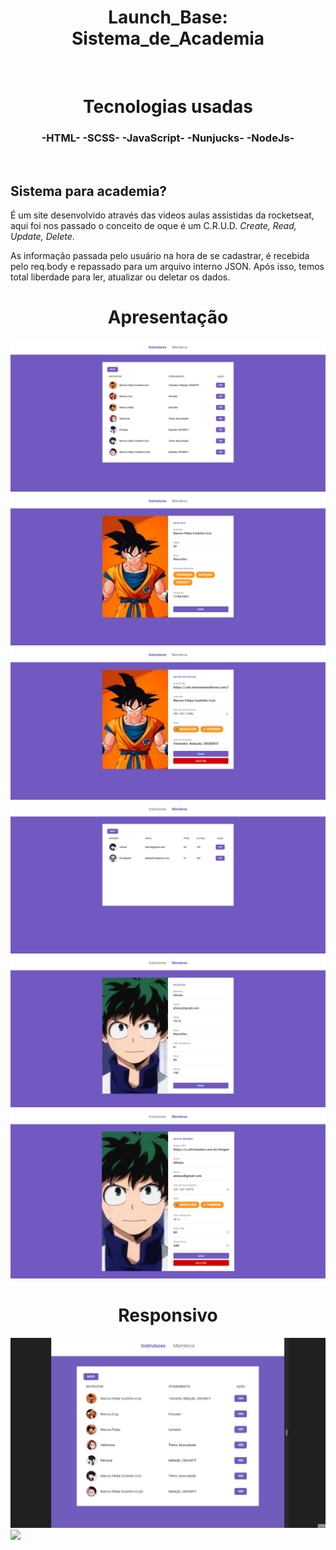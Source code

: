 <div align="center">

# Launch_Base: Sistema_de_Academia

</div>

<br/>

<div align="center">

# Tecnologias usadas

### -HTML- -SCSS- -JavaScript- -Nunjucks- -NodeJs-

</div>

<br />

## Sistema para academia?

É um site desenvolvido através das videos aulas assistidas da rocketseat, aqui foi nos passado o conceito de oque é um C.R.U.D. <i>Create, Read, Update, Delete</i>.

As informação passada pelo usuário na hora de se cadastrar, é recebida pelo req.body e repassado para um arquivo interno JSON. Após isso, temos total liberdade para ler, atualizar ou deletar os dados.

<div align="center">
     <h1> Apresentação </h1>
</div>

 <img src="presentation/full_tela_instrutores_index.png">
 <img src="presentation/full_tela_instrutor_show.png">
 <img src="presentation/full_tela_instrutor_edit.png">
 <img src="presentation/full_tela_membros_index.png">
 <img src="presentation/full_tela_membros_show.png">
 <img src="presentation/full_tela_membros_edit.png">

 <div align="center">
     <h1> Responsivo </h1>
</div>

<img src="presentation/index_academia.gif">
<img src="presentation/create_delete_academia.gif">
